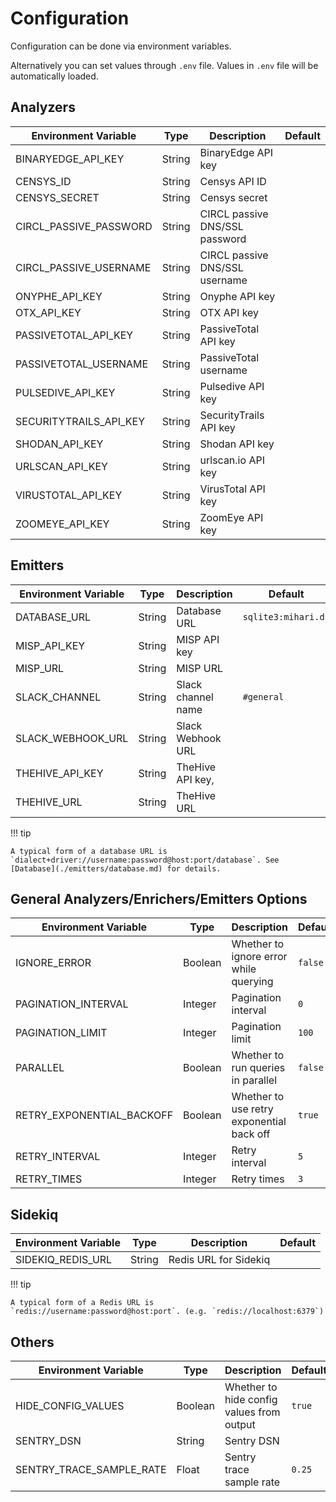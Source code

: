 # Configuration

Configuration can be done via environment variables.

Alternatively you can set values through `.env` file. Values in `.env` file will be automatically loaded.

## Analyzers

| Environment Variable   | Type   | Description                    | Default |
| ---------------------- | ------ | ------------------------------ | ------- |
| BINARYEDGE_API_KEY     | String | BinaryEdge API key             |         |
| CENSYS_ID              | String | Censys API ID                  |         |
| CENSYS_SECRET          | String | Censys secret                  |         |
| CIRCL_PASSIVE_PASSWORD | String | CIRCL passive DNS/SSL password |         |
| CIRCL_PASSIVE_USERNAME | String | CIRCL passive DNS/SSL username |         |
| ONYPHE_API_KEY         | String | Onyphe API key                 |         |
| OTX_API_KEY            | String | OTX API key                    |         |
| PASSIVETOTAL_API_KEY   | String | PassiveTotal API key           |         |
| PASSIVETOTAL_USERNAME  | String | PassiveTotal username          |         |
| PULSEDIVE_API_KEY      | String | Pulsedive API key              |         |
| SECURITYTRAILS_API_KEY | String | SecurityTrails API key         |         |
| SHODAN_API_KEY         | String | Shodan API key                 |         |
| URLSCAN_API_KEY        | String | urlscan.io API key             |         |
| VIRUSTOTAL_API_KEY     | String | VirusTotal API key             |         |
| ZOOMEYE_API_KEY        | String | ZoomEye API key                |         |

## Emitters

| Environment Variable | Type   | Description        | Default             |
| -------------------- | ------ | ------------------ | ------------------- |
| DATABASE_URL         | String | Database URL       | `sqlite3:mihari.db` |
| MISP_API_KEY         | String | MISP API key       |                     |
| MISP_URL             | String | MISP URL           |                     |
| SLACK_CHANNEL        | String | Slack channel name | `#general`          |
| SLACK_WEBHOOK_URL    | String | Slack Webhook URL  |                     |
| THEHIVE_API_KEY      | String | TheHive API key,   |                     |
| THEHIVE_URL          | String | TheHive URL        |                     |

!!! tip

    A typical form of a database URL is `dialect+driver://username:password@host:port/database`. See [Database](./emitters/database.md) for details.

## General Analyzers/Enrichers/Emitters Options

| Environment Variable      | Type    | Description                               | Default |
| ------------------------- | ------- | ----------------------------------------- | ------- |
| IGNORE_ERROR              | Boolean | Whether to ignore error while querying    | `false` |
| PAGINATION_INTERVAL       | Integer | Pagination interval                       | `0`     |
| PAGINATION_LIMIT          | Integer | Pagination limit                          | `100`   |
| PARALLEL                  | Boolean | Whether to run queries in parallel        | `false` |
| RETRY_EXPONENTIAL_BACKOFF | Boolean | Whether to use retry exponential back off | `true`  |
| RETRY_INTERVAL            | Integer | Retry interval                            | `5`     |
| RETRY_TIMES               | Integer | Retry times                               | `3`     |

## Sidekiq

| Environment Variable | Type   | Description           | Default |
| -------------------- | ------ | --------------------- | ------- |
| SIDEKIQ_REDIS_URL    | String | Redis URL for Sidekiq |         |

!!! tip

    A typical form of a Redis URL is `redis://username:password@host:port`. (e.g. `redis://localhost:6379`)

## Others

| Environment Variable     | Type    | Description                               | Default |
| ------------------------ | ------- | ----------------------------------------- | ------- |
| HIDE_CONFIG_VALUES       | Boolean | Whether to hide config values from output | `true`  |
| SENTRY_DSN               | String  | Sentry DSN                                |         |
| SENTRY_TRACE_SAMPLE_RATE | Float   | Sentry trace sample rate                  | `0.25`  |
